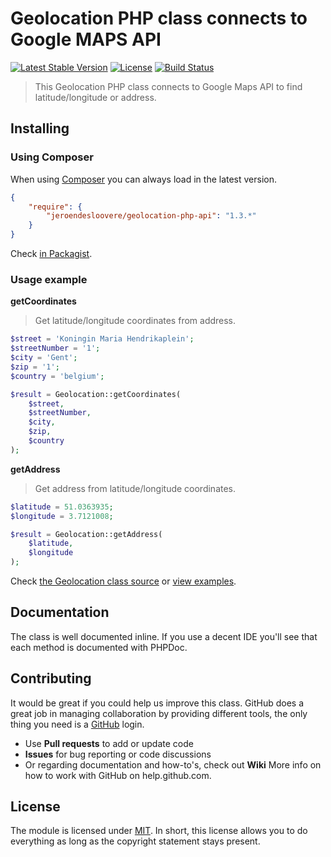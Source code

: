 # Geolocation PHP class connects to Google MAPS API
[![Latest Stable Version](http://img.shields.io/packagist/v/jeroendesloovere/geolocation-php-api.svg)](https://packagist.org/packages/jeroendesloovere/geolocation-php-api)
[![License](http://img.shields.io/badge/license-MIT-lightgrey.svg)](https://github.com/jeroendesloovere/geolocation-php-api/blob/master/LICENSE)
[![Build Status](http://img.shields.io/travis/jeroendesloovere/geolocation-php-api.svg)](https://travis-ci.org/jeroendesloovere/geolocation-php-api)

> This Geolocation PHP class connects to Google Maps API to find latitude/longitude or address.

## Installing

### Using Composer

When using [Composer](https://getcomposer.org) you can always load in the latest version.

``` json
{
    "require": {
        "jeroendesloovere/geolocation-php-api": "1.3.*"
    }
}
```
Check [in Packagist](https://packagist.org/packages/jeroendesloovere/geolocation-php-api).

### Usage example

**getCoordinates**

> Get latitude/longitude coordinates from address.

``` php
$street = 'Koningin Maria Hendrikaplein';
$streetNumber = '1';
$city = 'Gent';
$zip = '1';
$country = 'belgium';

$result = Geolocation::getCoordinates(
    $street,
    $streetNumber,
    $city,
    $zip,
    $country
);
```

**getAddress**

> Get address from latitude/longitude coordinates.

``` php
$latitude = 51.0363935;
$longitude = 3.7121008;

$result = Geolocation::getAddress(
    $latitude,
    $longitude
);
```

Check [the Geolocation class source](./src/Geolocation.php) or [view examples](./examples/example.php).

## Documentation

The class is well documented inline. If you use a decent IDE you'll see that each method is documented with PHPDoc.

## Contributing

It would be great if you could help us improve this class. GitHub does a great job in managing collaboration by providing different tools, the only thing you need is a [GitHub](http://github.com) login.

* Use **Pull requests** to add or update code
* **Issues** for bug reporting or code discussions
* Or regarding documentation and how-to's, check out **Wiki**
More info on how to work with GitHub on help.github.com.

## License

The module is licensed under [MIT](./LICENSE). In short, this license allows you to do everything as long as the copyright statement stays present.